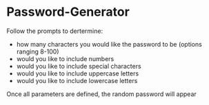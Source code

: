 # Password-Generator
<p>Follow the prompts to dertermine: <ul><li>how many characters you would like the password to be (options ranging 8-100)</li>
  <li>would you like to include numbers</li>
  <li>would you like to include special characters</li>
  <li>would you like to include uppercase letters</li>
  <li>would you like to include lowercase letters</li></ul></p>
 <p>Once all parameters are defined, the random password will appear</p>
    
